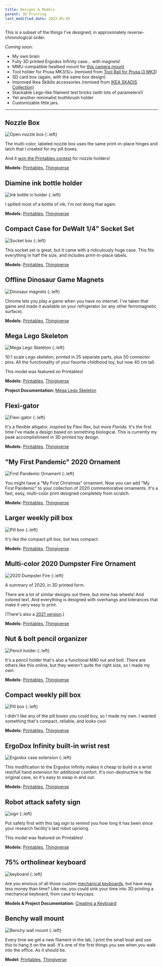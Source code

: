 ```yaml
---
title: Designs & Models
parent: 3D Printing
last_modified_date: 2022-05-05
---
```


This is a subset of the things I've designed, in approximately reverse-chronological order.

*Coming soon:*

- My own brain
- Fully 3D printed Ergodox Infinity case... with magnets!
- MMU-compatible heatbed mount for [this camera mount](https://www.thingiverse.com/thing:3114849/files)
- Tool holder for Prusa MK3/S/+ (remixed from [Tool Rail for Prusa i3 MK3](https://www.prusaprinters.org/prints/46474))
- SD card box (again, with the same box design)
- Improved Ikea Skådis accessories (remixed from [IKEA SKADIS Collection](https://www.thingiverse.com/thing:2853261))
- Stackable Lego-like filament test bricks (with lots of parameters!)
- Yet another minimalist toothbrush holder
- Customizable little jars.

---

## Nozzle Box

![Open nozzle box](/assets/img/3d-printing/nozzle-box.jpg)
{:.left}

The multi-color, labeled nozzle box uses the same print-in-place hinges and latch that I created for my pill boxes.

And it [won the Printables contest](https://www.printables.com/contest/61-nozzle-holders#winners) for nozzle holders!

**Models:** [Printables](https://www.printables.com/model/155261), [Thingiverse](https://www.thingiverse.com/thing:5334164)

## Diamine ink bottle holder

![Ink bottle in holder](/assets/img/3d-printing/diamine-ink-holder.jpg)
{:.left}

I spilled most of a bottle of ink. I'm not doing that again.

**Models:** [Printables](https://www.printables.com/model/131722), [Thingiverse](https://www.thingiverse.com/thing:5239992)

## Compact Case for DeWalt 1/4" Socket Set

![Socket box](/assets/img/3d-printing/socket-box.jpg)
{:.left}

This socket set is great, but it came with a ridiculously huge case. This fits everything in half the size, and includes print-in-place labels.

**Models:** [Printables](https://www.printables.com/model/119711), [Thingiverse](https://www.thingiverse.com/thing:5223067)

## Offline Dinosaur Game Magnets

![Dinosaur magnets](/assets/img/3d-printing/dino-magnets.jpg)
{:.left}

Chrome lets you play a game when you have no internet. I've taken that game and made it available on your refrigerator (or any other ferromagnetic surface).

**Models:** [Printables](https://www.printables.com/model/85355), [Thingiverse](https://www.thingiverse.com/thing:5100780)

## Mega Lego Skeleton

![Mega Lego Skeleton](/assets/img/projects/lego-skeleton/complete-skeleton.jpg)
{:.left}

10:1 scale Lego skeleton, printed in 25 separate parts, plus 50 connector pins. All the functionality of your favorite childhood toy, but now 40 cm tall.

This model was featured on Printables!

**Models:** [Printables](https://www.printables.com/model/78695), [Thingiverse](https://www.thingiverse.com/thing:5019502)

**Project Documentation:** [Mega Lego Skeleton](/projects/lego-skeleton)

## Flexi-gator

![Flexi-gator](/assets/img/3d-printing/flexi-gator.jpg)
{:.left}

It's a flexible alligator, inspired by Flexi Rex, but more *Florida.* It's the first time I've made a design based on something biological. This is currently my peak accomplishment in 3D printed toy design.

**Models:** [Printables](https://www.printables.com/model/55973), [Thingiverse](https://www.thingiverse.com/thing:4757841)

## "My First Pandemic" 2020 Ornament

![First Pandemic Ornament](/assets/img/3d-printing/first-pandemic-ornament.jpg)
{:.left}

You might have a "My First Christmas" ornament. Now you can add "My First Pandemic" to your collection of 2020 commemorative ornaments. It's a fast, easy, multi-color print designed completely from scratch.

**Models:** [Printables](https://www.printables.com/model/48723), [Thingiverse](https://www.thingiverse.com/thing:4683445)

## Larger weekly pill box

![Pill box](/assets/img/3d-printing/larger-pillbox.jpg)
{:.left}

It's like the compact pill box, but less compact.

**Models:** [Printables](https://www.printables.com/model/48132), [Thingiverse](https://www.thingiverse.com/thing:4675070)

## Multi-color 2020 Dumpster Fire Ornament

![2020 Dumpster Fire](/assets/img/3d-printing/2020-dumpster-fire.jpg)
{:.left}

A summary of 2020, in 3D printed form.

There are a lot of similar designs out there, but mine has wheels! And colored text. And everything is designed with overhangs and tolerances that make it very easy to print.

(There's also a [2021 version](https://www.printables.com/model/51174).)

**Models:** [Printables](https://www.printables.com/model/48131), [Thingiverse](https://www.thingiverse.com/thing:4674990)
## Nut & bolt pencil organizer

![Pencil holder](/assets/img/3d-printing/pencil-holder.jpg)
{:.left}

It's a pencil holder that's also a functional M80 nut and bolt. There are others like this online, but they weren't quite the right size, so I made my own.

**Models:** [Printables](https://www.printables.com/model/44623), [Thingiverse](https://www.thingiverse.com/thing:4638012)

## Compact weekly pill box

![Pill box](/assets/img/3d-printing/pillbox.jpg)
{:.left}

I didn't like any of the pill boxes you could buy, so I made my own. I wanted something that's compact, reliable, and looks cool.

**Models:** [Printables](https://www.printables.com/model/35457), [Thingiverse](https://www.thingiverse.com/thing:4502015)

## ErgoDox Infinity built-in wrist rest

![Ergodox case extension](/assets/img/3d-printing/ergodox-extension.jpg)
{:.left}

This modification to the Ergodox Infinity makes it cheap to build in a wrist rest/full hand extension for additional comfort. It's non-destructive to the original case, so it's easy to swap in and out.

**Models:** [Printables](https://www.printables.com/model/19496), [Thingiverse](https://www.thingiverse.com/thing:4133944)

## Robot attack safety sign

![sign](/assets/img/3d-printing/tag-sign.jpg)
{:.left}

Put safety first with this tag sign to remind you how long it has been since your research facility's last robot uprising.

This model was featured on Printables!

**Models:** [Printables](https://www.printables.com/model/4920), [Thingiverse](https://www.thingiverse.com/thing:3800801)

## 75% ortholinear keyboard

![keyboard](/assets/img/projects/keyboard/assembly-complete.jpg)
{:.left}

Are you envious of all those custom [mechanical keyboards](https://www.reddit.com/r/MechanicalKeyboards/), but have way less money than time? Like me, you could sink your time into 3D printing a mechanical keyboard, from case to keycaps.

**Models & Project Documentation:** [Creating a Keyboard](/projects/keyboard)

## Benchy wall mount

![Benchy wall mount](/assets/img/3d-printing/benchy-mount.jpg)
{:.left}

Every time we get a new filament in the lab, I print the small boat and use this to hang it on the wall. It's one of the first things you see when you walk into the office. As it should be.

**Model:** [Printables](https://www.printables.com/model/48011), [Thingiverse](https://www.thingiverse.com/thing:3568890)